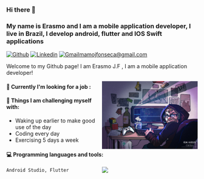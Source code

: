 ### Hi there 👋 
### My name is Erasmo and I am a mobile application developer, I live in Brazil, I develop android, flutter and IOS Swift applications

[![Github](https://img.shields.io/badge/-Github-000?style=flat&logo=Github&logoColor=white)](https://github.com/Erasmojf/Erasmojf/)
[![Linkedin](https://img.shields.io/badge/-LinkedIn-blue?style=flat&logo=Linkedin&logoColor=white)](https://www.linkedin.com/in/erasmo-jose-fonseca-da-silva-026639142/)
[![Gmail](https://img.shields.io/badge/-Gmail-c14438?style=flat&logo=Gmail&logoColor=white)](mamojfonseca@gmail.com)mamojfonseca@gmail.com

Welcome to my Github page! I am Erasmo J.F , I am a mobile application developer!  

<img align="right" alt="img" src="https://github.com/FernandoRoldan93/FernandoRoldan93/blob/master/cover_image.jpg" width="50%" height="auto" />


#### 🌱 Currently I'm looking for a job : 

#### :muscle: Things I am challenging myself with:
- Waking up earlier to make good use of the day
- Coding every day
- Exercising 5 days a week


#### :computer: Programming languages and tools: 

<p>
	<img width="50%" align="right" src="https://github-readme-stats.vercel.app/api?username=Erasmojf&show_icons=true&hide_border=true" />

	Android Studio, Flutter 
